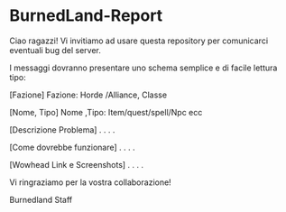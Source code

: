 # BurnedLand-Report
Ciao ragazzi! 
Vi invitiamo ad usare questa repository per comunicarci eventuali bug del server.

I messaggi dovranno presentare uno schema semplice e di facile lettura tipo:



[Fazione] Fazione: Horde /Alliance, Classe

[Nome, Tipo] Nome ,Tipo: Item/quest/spell/Npc ecc

[Descrizione Problema] . . . .

[Come dovrebbe funzionare] . . . .

[Wowhead Link e Screenshots] . . . .



Vi ringraziamo per la vostra collaborazione!

Burnedland Staff
